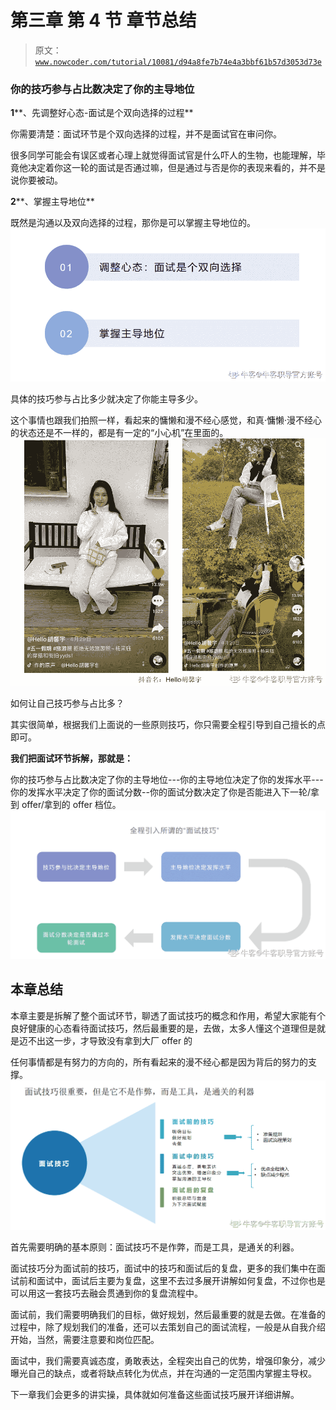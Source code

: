 # 第三章 第 4 节 章节总结

> 原文：[`www.nowcoder.com/tutorial/10081/d94a8fe7b74e4a3bbf61b57d3053d73e`](https://www.nowcoder.com/tutorial/10081/d94a8fe7b74e4a3bbf61b57d3053d73e)

### **你的技巧参与占比数决定了你的主导地位**

**1****、先调整好心态-面试是个双向选择的过程**

你需要清楚：面试环节是个双向选择的过程，并不是面试官在审问你。

很多同学可能会有误区或者心理上就觉得面试官是什么吓人的生物，也能理解，毕竟他决定着你这一轮的面试是否通过嘛，但是通过与否是你的表现来看的，并不是说你要被动。

**2****、掌握主导地位**

既然是沟通以及双向选择的过程，那你是可以掌握主导地位的。![](img/b7a66b4e8e47ed6cc623366eeaf71182.png)

具体的技巧参与占比多少就决定了你能主导多少。

这个事情也跟我们拍照一样，看起来的慵懒和漫不经心感觉，和真·慵懒·漫不经心的状态还是不一样的，都是有一定的“小心机”在里面的。![](img/3fbf15cc0a82bb318c77dfb2e32a1605.png)

如何让自己技巧参与占比多？

其实很简单，根据我们上面说的一些原则技巧，你只需要全程引导到自己擅长的点即可。

**我们把面试环节拆解，那就是：**

你的技巧参与占比数决定了你的主导地位---你的主导地位决定了你的发挥水平---你的发挥水平决定了你的面试分数--你的面试分数决定了你是否能进入下一轮/拿到 offer/拿到的 offer 档位。![](img/f08cf8728711d5b0b17011b64f06aa96.png)

## 本章总结

本章主要是拆解了整个面试环节，聊透了面试技巧的概念和作用，希望大家能有个良好健康的心态看待面试技巧，然后最重要的是，去做，太多人懂这个道理但是就是迈不出这一步，才导致没有拿到大厂 offer 的

任何事情都是有努力的方向的，所有看起来的漫不经心都是因为背后的努力的支撑。![](img/c1654f5afc25afdad80759ec598ac721.png)

首先需要明确的基本原则：面试技巧不是作弊，而是工具，是通关的利器。

面试技巧分为面试前的技巧，面试中的技巧和面试后的复盘，更多的我们集中在面试前和面试中，面试后主要为复盘，这里不去过多展开讲解如何复盘，不过你也是可以用这一套技巧去融会贯通到你的复盘流程中。

面试前，我们需要明确我们的目标，做好规划，然后最重要的就是去做。在准备的过程中，除了规划我们的准备，还可以去策划自己的面试流程，一般是从自我介绍开始，当然，需要注意要和岗位匹配。

面试中，我们需要真诚态度，勇敢表达，全程突出自己的优势，增强印象分，减少曝光自己的缺点，或者将缺点转化为优点，并在沟通的一定范围内掌握主导权。

下一章我们会更多的讲实操，具体就如何准备这些面试技巧展开详细讲解。